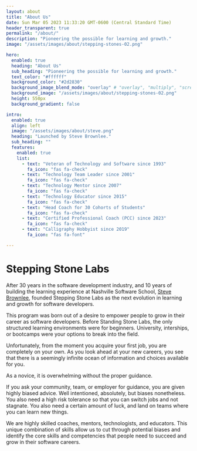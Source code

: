 ```yaml
---
layout: about
title: "About Us"
date: Sun Mar 05 2023 11:33:20 GMT-0600 (Central Standard Time)
header_transparent: true
permalink: "/about/"
description: "Pioneering the possible for learning and growth."
image: "/assets/images/about/stepping-stones-02.png"

hero:
  enabled: true
  heading: "About Us"
  sub_heading: "Pioneering the possible for learning and growth."
  text_color: "#ffffff"
  background_color: "#2d2830"
  background_image_blend_mode: "overlay" # "overlay", "multiply", "screen"
  background_image: "/assets/images/about/stepping-stones-02.png"
  height: 550px
  background_gradient: false

intro:
  enabled: true
  align: left
  image: "/assets/images/about/steve.png"
  heading: "Launched by Steve Brownlee."
  sub_heading: ""
  features:
    enabled: true
    list:
      - text: "Veteran of Technology and Software since 1993"
        fa_icon: "fas fa-check"
      - text: "Technology Team Leader since 2001"
        fa_icon: "fas fa-check"
      - text: "Technology Mentor since 2007"
        fa_icon: "fas fa-check"
      - text: "Technology Educator since 2015"
        fa_icon: "fas fa-check"
      - text: "Head Coach for 30 Cohorts of Students"
        fa_icon: "fas fa-check"
      - text: "Certified Professional Coach (PCC) since 2023"
        fa_icon: "fas fa-check"
      - text: "Calligraphy Hobbyist since 2019"
        fa_icon: "fas fa-font"

---
```


# Stepping Stone Labs

After 30 years in the software development industry, and 10 years of building the learning experience at Nashville Software School, [Steve Brownlee](https://www.linkedin.com/in/stevenbrownlee/), founded Stepping Stone Labs as the next evolution in learning and growth for software developers.

This program was born out of a desire to empower people to grow in their career as software developers. Before Standing Stone Labs, the only structured learning environments were for beginners. University, interships, or bootcamps were your options to break into the field.

Unfortunately, from the moment you acquire your first job, you are completely on your own. As you look ahead at your new careers, you see that there is a seemingly infinite ocean of information and choices available for you.

As a novice, it is overwhelming without the proper guidance.

If you ask your community, team, or employer for guidance, you are given highly biased advice. Well intentioned, absolutely, but biases nonetheless. You also need a high risk tolerance so that you can switch jobs and not stagnate. You also need a certain amount of luck, and land on teams where you can learn new things.

We are highly skilled coaches, mentors, technologists, and educators. This unique combination of skills allow us to cut through potential biases and identify the core skills and competencies that people need to succeed and grow in their software careers.

